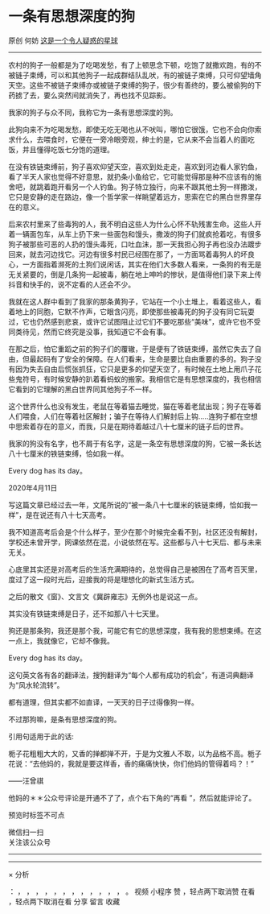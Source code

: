 #  一条有思想深度的狗

原创  何妨  [ 这是一个令人疑惑的星球 ](javascript:void\(0\);)

__ _ _ _ _

农村的狗子一般都是为了吃喝发愁，有了上顿思念下顿，吃饱了就撒欢跑，有的不被链子束缚，可以和其他狗子一起成群结队乱吠，有的被链子束缚，只可仰望墙角天空。这些不被链子束缚亦或被链子束缚的狗子，很少有善终的，要么被偷狗的下药掳了去，要么突然间就消失了，再也找不见踪影。  

  

我家的狗子与众不同，我称它为一条有思想深度的狗。

  

此狗向来不为吃喝发愁，即使无吃无喝也从不吠叫，哪怕它很饿，它也不会向你索求什么，去喂食时，它便在一旁冷眼旁观，绅士的是，它从来不会当着人的面吃饭，并且懂得吃饭七分饱的道理。

  

在没有铁链束缚前，狗子喜欢仰望天空，喜欢到处走走，喜欢到河边看人家钓鱼，看了半天人家也觉得不好意思，就扔条小鱼给它，它可能觉得那是种不应该有的施舍吧，就跳着跑开看另一个人钓鱼。狗子特立独行，向来不跟其他土狗一样撒泼，它只是安静的走在路边，像一个哲学家一样眺望着远方，思索在它的黑白世界里存在的意义。

  

后来农村里来了些毒狗的人，我不明白这些人为什么心怀不轨残害生命。这些人开着一辆面包车，从车上扔下来一些面包和馒头，撒泼的狗子们就疯抢着吃，有很多狗子被那些可恶的人扔的馒头毒死，口吐血沫，那一天我担心狗子再也没办法踱步回来，就去河边找它。河边有很多村民已经围在那了，一方面骂着毒狗人的坏良心，一方面指着濒死的土狗们说闲话，其实在他们大多数人看来，一条狗的有无是无关紧要的，倒是几条狗一起被毒，躺在地上呻吟的惨状，是值得他们录下来上传抖音和快手的，说不定看的人还会不少。

  

我就在这人群中看到了我家的那条黄狗子，它站在一个小土堆上，看着这些人，看着地上的同胞，它默不作声，它眼含闪亮，即使那些被毒死的狗子没有同它玩耍过，它也仍然感到悲哀，或许它试图阻止过它们不要吃那些“美味”，或许它也不受同类待见，然而它终究是没事，我知道它不会有事。

  

在那之后，怕它重蹈之前的狗子们的覆辙，于是便有了铁链束缚，虽然它失去了自由，但最起码有了安全的保障。在人们看来，生命是要比自由重要的多的。狗子没有因为失去自由后慌张抓狂，它只是更多的仰望天空了，有时候在土地上用爪子花些鬼符号，有时候安静的趴着看蚂蚁的搬家。我相信它是有思想深度的，我也相信它看到的它理解的黑白世界同其他狗子不一样。

  

这个世界什么也没有发生，老鼠在等着猫去睡觉，猫在等着老鼠出现；狗子在等着人们喂食，人们在等着社区解封；骗子在等待人们解封后上钩.....连狗子都在空想中思索着存在的意义，而我，只是在期待着越过八十七厘米的链子后的世界。

  

  

我家的狗没有名字，也不屑于有名字，这是一条空有思想深度的狗，它被一条长达八十七厘米的铁链束缚，恰如我一样。

  

Every dog has its day。

  

2020年4月11日

  

  

  

写这篇文章已经过去一年，文尾所说的“被一条八十七厘米的铁链束缚，恰如我一样”，是在说还有八十七天高考。

  

我不知道高考后会是个什么样子，至少在那个时候完全看不到，社区还没有解封，学校还未曾开学，网课依然在混，小说依然在写。这些都与八十七天后、都与未来无关。

  

心底里其实还是对高考后的生活充满期待的，总觉得自己是被困在了高考百天里，度过了这一段时光后，迎接我的将是理想化的新式生活方式。

  

之后的散文《窗》、文言文《冀辟雍志》无例外也是说这一点。

  

其实没有铁链束缚是日子，还不如那八十七天里。

  

狗还是那条狗，我还是那个我，可能它有它的思想深度，我有我的思想束缚。在这一点上，我就像它，它却不像我。

  

  

Every dog has its day。

  

这句英文各有各的翻译法，搜狗翻译为“每个人都有成功的机会”，有道词典翻译为“风水轮流转”。

  

都有道理，但其实都不如直译，一天天的日子过得像狗一样。

  

不过那狗嘛，是条有思想深度的狗。

  

  

​引用句适用于此的话:

  

栀子花粗粗大大的，又香的掸都掸不开，于是为文雅人不取，以为品格不高。栀子花说：“去他妈的，我就是要这样香，香的痛痛快快，你们他妈的管得着吗？！”

  

——汪曾祺  

  

  

他妈的＊＊公众号评论是开通不了了，点个右下角的“再看  ​  ”，然后就能评论了。

  

  

  

预览时标签不可点

微信扫一扫  
关注该公众号





****



****



×  分析

：  ，  ，  ，  ，  ，  ，  ，  ，  ，  ，  ，  ，  。  视频  小程序  赞  ，轻点两下取消赞  在看  ，轻点两下取消在看
分享  留言  收藏

